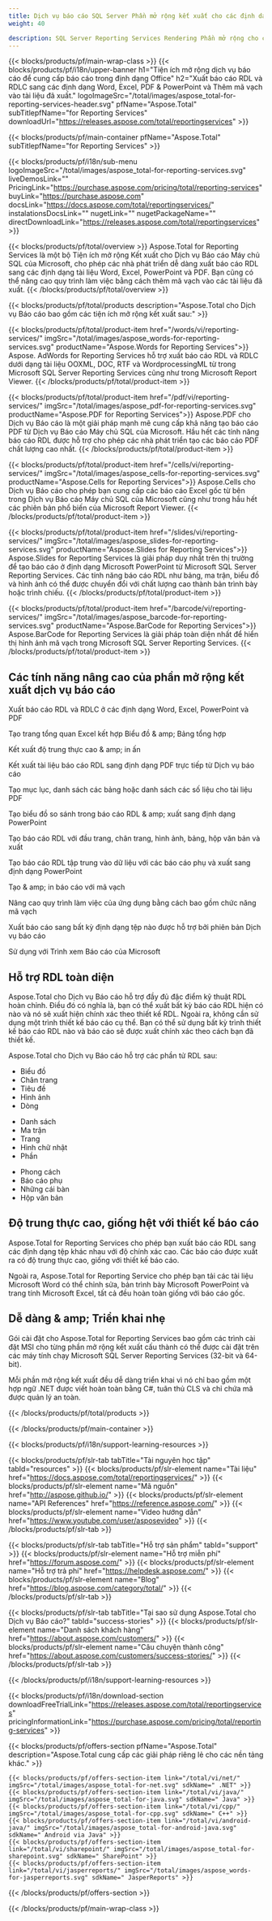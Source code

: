 ```yaml
---
title: Dịch vụ báo cáo SQL Server Phần mở rộng kết xuất cho các định dạng tệp 
weight: 40

description: SQL Server Reporting Services Rendering Phần mở rộng cho các định dạng tệp để xuất báo cáo RDL sang các định dạng Word Excel PDF PowerPoint. Thêm mã vạch vào các báo cáo đã xuất
---
```


{{< blocks/products/pf/main-wrap-class >}}
{{< blocks/products/pf/i18n/upper-banner h1="Tiện ích mở rộng dịch vụ báo cáo để cung cấp báo cáo trong định dạng Office" h2="Xuất báo cáo RDL và RDLC sang các định dạng Word, Excel, PDF & PowerPoint và Thêm mã vạch vào tài liệu đã xuất." logoImageSrc="/total/images/aspose_total-for-reporting-services-header.svg" pfName="Aspose.Total" subTitlepfName="for Reporting Services" downloadUrl="https://releases.aspose.com/total/reportingservices" >}}

{{< blocks/products/pf/main-container pfName="Aspose.Total" subTitlepfName="for Reporting Services" >}}

{{< blocks/products/pf/i18n/sub-menu logoImageSrc="/total/images/aspose_total-for-reporting-services.svg" liveDemosLink="" PricingLink="https://purchase.aspose.com/pricing/total/reporting-services" buyLink="https://purchase.aspose.com" docsLink="https://docs.aspose.com/total/reportingservices/" instalationsDocsLink="" nugetLink="" nugetPackageName="" directDownloadLink="https://releases.aspose.com/total/reportingservices" >}}

{{< blocks/products/pf/total/overview >}}
Aspose.Total for Reporting Services là một bộ Tiện ích mở rộng Kết xuất cho Dịch vụ Báo cáo Máy chủ SQL của Microsoft, cho phép các nhà phát triển dễ dàng xuất báo cáo RDL sang các định dạng tài liệu Word, Excel, PowerPoint và PDF. Bạn cũng có thể nâng cao quy trình làm việc bằng cách thêm mã vạch vào các tài liệu đã xuất.
{{< /blocks/products/pf/total/overview >}}

{{< blocks/products/pf/total/products description="Aspose.Total cho Dịch vụ Báo cáo bao gồm các tiện ích mở rộng kết xuất sau:" >}}

{{< blocks/products/pf/total/product-item href="/words/vi/reporting-services/" imgSrc="/total/images/aspose_words-for-reporting-services.svg" productName="Aspose.Words for Reporting Services">}}
Aspose. AdWords for Reporting Services hỗ trợ xuất báo cáo RDL và RDLC dưới dạng tài liệu OOXML, DOC, RTF và WordprocessingML từ trong Microsoft SQL Server Reporting Services cũng như trong Microsoft Report Viewer.
{{< /blocks/products/pf/total/product-item >}}

{{< blocks/products/pf/total/product-item href="/pdf/vi/reporting-services/" imgSrc="/total/images/aspose_pdf-for-reporting-services.svg" productName="Aspose.PDF for Reporting Services">}}
Aspose.PDF cho Dịch vụ Báo cáo là một giải pháp mạnh mẽ cung cấp khả năng tạo báo cáo PDF từ Dịch vụ Báo cáo Máy chủ SQL của Microsoft. Hầu hết các tính năng báo cáo RDL được hỗ trợ cho phép các nhà phát triển tạo các báo cáo PDF chất lượng cao nhất.
{{< /blocks/products/pf/total/product-item >}}

{{< blocks/products/pf/total/product-item href="/cells/vi/reporting-services/" imgSrc="/total/images/aspose_cells-for-reporting-services.svg" productName="Aspose.Cells for Reporting Services">}}
Aspose.Cells cho Dịch vụ Báo cáo cho phép bạn cung cấp các báo cáo Excel gốc từ bên trong Dịch vụ Báo cáo Máy chủ SQL của Microsoft cũng như trong hầu hết các phiên bản phổ biến của Microsoft Report Viewer.
{{< /blocks/products/pf/total/product-item >}}

{{< blocks/products/pf/total/product-item href="/slides/vi/reporting-services/" imgSrc="/total/images/aspose_slides-for-reporting-services.svg" productName="Aspose.Slides for Reporting Services">}}
Aspose.Slides for Reporting Services là giải pháp duy nhất trên thị trường để tạo báo cáo ở định dạng Microsoft PowerPoint từ Microsoft SQL Server Reporting Services. Các tính năng báo cáo RDL như bảng, ma trận, biểu đồ và hình ảnh có thể được chuyển đổi với chất lượng cao thành bản trình bày hoặc trình chiếu.
{{< /blocks/products/pf/total/product-item >}}

{{< blocks/products/pf/total/product-item href="/barcode/vi/reporting-services/" imgSrc="/total/images/aspose_barcode-for-reporting-services.svg" productName="Aspose.BarCode for Reporting Services">}}
Aspose.BarCode for Reporting Services là giải pháp toàn diện nhất để hiển thị hình ảnh mã vạch trong Microsoft SQL Server Reporting Services.
{{< /blocks/products/pf/total/product-item >}}

<!--<p></p>-->
<h2 class="pr-ft">
 <a class="anchor" id="features" name="features">
 </a>
 Các tính năng nâng cao của phần mở rộng kết xuất dịch vụ báo cáo
</h2>
<div class="col-lg-4">
 <em class="fa fa-share ico-blue fa-2x col-lg-2">
 </em>
 <p class="col-lg-10">
  Xuất báo cáo RDL và RDLC ở các định dạng Word, Excel, PowerPoint và PDF
 </p>
</div>
<div class="col-lg-4">
 <em class="fa fa-table ico-blue fa-2x col-lg-2">
 </em>
 <p class="col-lg-10">
  Tạo trang tổng quan Excel kết hợp Biểu đồ & amp; Bảng tổng hợp
 </p>
</div>
<div class="col-lg-4">
 <em class="fa fa-print ico-blue fa-2x col-lg-2">
 </em>
 <p class="col-lg-10">
  Kết xuất độ trung thực cao & amp; in ấn
 </p>
</div>
<div class="col-lg-4">
 <em class="fa fa-cogs ico-blue fa-2x col-lg-2">
 </em>
 <p class="col-lg-10">
  Kết xuất tài liệu báo cáo RDL sang định dạng PDF trực tiếp từ Dịch vụ báo cáo
 </p>
</div>
<div class="col-lg-4">
 <em class="fa fa-columns ico-blue fa-2x col-lg-2">
 </em>
 <p class="col-lg-10">
  Tạo mục lục, danh sách các bảng hoặc danh sách các số liệu cho tài liệu PDF
 </p>
</div>
<div class="col-lg-4">
 <em class="fa fa-pie-chart ico-blue fa-2x col-lg-2">
 </em>
 <p class="col-lg-10">
  Tạo biểu đồ so sánh trong báo cáo RDL & amp; xuất sang định dạng PowerPoint
 </p>
</div>
<div class="col-lg-4">
 <em class="fa fa-file-powerpoint-o ico-blue fa-2x col-lg-2">
 </em>
 <p class="col-lg-10">
  Tạo báo cáo RDL với đầu trang, chân trang, hình ảnh, bảng, hộp văn bản và xuất
 </p>
</div>
<div class="col-lg-4">
 <em class="fa fa-database ico-blue fa-2x col-lg-2">
 </em>
 <p class="col-lg-10">
  Tạo báo cáo RDL tập trung vào dữ liệu với các báo cáo phụ và xuất sang định dạng PowerPoint
 </p>
</div>
<div class="col-lg-4">
 <em class="fa fa-barcode ico-blue fa-2x col-lg-2">
 </em>
 <p class="col-lg-10">
  Tạo & amp; in báo cáo với mã vạch
 </p>
</div>
<div class="col-lg-4">
 <em class="fa fa-qrcode ico-blue fa-2x col-lg-2">
 </em>
 <p class="col-lg-10">
  Nâng cao quy trình làm việc của ứng dụng bằng cách bao gồm chức năng mã vạch
 </p>
</div>
<div class="col-lg-4">
 <em class="fa fa-file-o ico-blue fa-2x col-lg-2">
 </em>
 <p class="col-lg-10">
  Xuất báo cáo sang bất kỳ định dạng tệp nào được hỗ trợ bởi phiên bản Dịch vụ báo cáo
 </p>
</div>
<div class="col-lg-4">
 <em class="fa fa-eye ico-blue fa-2x col-lg-2">
 </em>
 <p class="col-lg-10">
  Sử dụng với Trình xem Báo cáo của Microsoft
 </p>
</div>
<div class="col-lg-12">
 <h2 class="h2title">
  Hỗ trợ RDL toàn diện
 </h2>
 <p>
  Aspose.Total cho Dịch vụ Báo cáo hỗ trợ đầy đủ đặc điểm kỹ thuật RDL hoàn chỉnh. Điều đó có nghĩa là, bạn có thể xuất bất kỳ báo cáo RDL hiện có nào và nó sẽ xuất hiện chính xác theo thiết kế RDL. Ngoài ra, không cần sử dụng một trình thiết kế báo cáo cụ thể. Bạn có thể sử dụng bất kỳ trình thiết kế báo cáo RDL nào và báo cáo sẽ được xuất chính xác theo cách bạn đã thiết kế.
 </p>
 <p>
  Aspose.Total cho Dịch vụ Báo cáo hỗ trợ các phần tử RDL sau:
 </p>
 <ul class="col-lg-4">
  <li>
   Biểu đồ
  </li>
  <li>
   Chân trang
  </li>
  <li>
   Tiêu đề
  </li>
  <li>
   Hình ảnh
  </li>
  <li>
   Dòng
  </li>
 </ul>
 <ul class="col-lg-4">
  <li>
   Danh sách
  </li>
  <li>
   Ma trận
  </li>
  <li>
   Trang
  </li>
  <li>
   Hình chữ nhật
  </li>
  <li>
   Phần
  </li>
 </ul>
 <ul class="col-lg-4">
  <li>
   Phong cách
  </li>
  <li>
   Báo cáo phụ
  </li>
  <li>
   Những cái bàn
  </li>
  <li>
   Hộp văn bản
  </li>
 </ul>
</div>
<div class="col-lg-12">
 <h2 class="h2title">
  Độ trung thực cao, giống hệt với thiết kế báo cáo
 </h2>
 <p>
  Aspose.Total for Reporting Services cho phép bạn xuất báo cáo RDL sang các định dạng tệp khác nhau với độ chính xác cao. Các báo cáo được xuất ra có độ trung thực cao, giống với thiết kế báo cáo.
 </p>
 <p>
  Ngoài ra, Aspose.Total for Reporting Service cho phép bạn tải các tài liệu Microsoft Word có thể chỉnh sửa, bản trình bày Microsoft PowerPoint và trang tính Microsoft Excel, tất cả đều hoàn toàn giống với báo cáo gốc.
 </p>
</div>
<div class="col-lg-12">
 <h2 class="h2title">
  Dễ dàng & amp; Triển khai nhẹ
 </h2>
 <p>
  Gói cài đặt cho Aspose.Total for Reporting Services bao gồm các trình cài đặt MSI cho từng phần mở rộng kết xuất cấu thành có thể được cài đặt trên các máy tính chạy Microsoft SQL Server Reporting Services (32-bit và 64-bit).
 </p>
 <p>
  Mỗi phần mở rộng kết xuất đều dễ dàng triển khai vì nó chỉ bao gồm một hợp ngữ .NET được viết hoàn toàn bằng C#, tuân thủ CLS và chỉ chứa mã được quản lý an toàn.
 </p>
</div>
<!--Feature-section Start-->
<!--Feature-section End-->

{{< /blocks/products/pf/total/products >}}

{{< /blocks/products/pf/main-container >}}


{{< blocks/products/pf/i18n/support-learning-resources >}}

{{< blocks/products/pf/slr-tab tabTitle="Tài nguyên học tập" tabId="resources" >}}
{{< blocks/products/pf/slr-element name="Tài liệu" href="https://docs.aspose.com/total/reportingservices/" >}} 
{{< blocks/products/pf/slr-element name="Mã nguồn" href="http://aspose.github.io/" >}} 
{{< blocks/products/pf/slr-element name="API References" href="https://reference.aspose.com/" >}} 
{{< blocks/products/pf/slr-element name="Video hướng dẫn" href="https://www.youtube.com/user/asposevideo" >}} 
{{< /blocks/products/pf/slr-tab >}}

{{< blocks/products/pf/slr-tab tabTitle="Hỗ trợ sản phẩm" tabId="support" >}}
{{< blocks/products/pf/slr-element name="Hỗ trợ miễn phí" href="https://forum.aspose.com/" >}} 
{{< blocks/products/pf/slr-element name="Hỗ trợ trả phí" href="https://helpdesk.aspose.com/" >}} 
{{< blocks/products/pf/slr-element name="Blog" href="https://blog.aspose.com/category/total/" >}} 
{{< /blocks/products/pf/slr-tab >}}

{{< blocks/products/pf/slr-tab tabTitle="Tại sao sử dụng Aspose.Total cho Dịch vụ Báo cáo?" tabId="success-stories" >}}
{{< blocks/products/pf/slr-element name="Danh sách khách hàng" href="https://about.aspose.com/customers/" >}} 
{{< blocks/products/pf/slr-element name="Câu chuyện thành công" href="https://about.aspose.com/customers/success-stories/" >}} 
{{< /blocks/products/pf/slr-tab >}}

{{< /blocks/products/pf/i18n/support-learning-resources >}}

{{< blocks/products/pf/i18n/download-section downloadFreeTrialLink="https://releases.aspose.com/total/reportingservices" pricingInformationLink="https://purchase.aspose.com/pricing/total/reporting-services" >}}

{{< blocks/products/pf/offers-section pfName="Aspose.Total" description="Aspose.Total cung cấp các giải pháp riêng lẻ cho các nền tảng khác." >}}

    {{< blocks/products/pf/offers-section-item link="/total/vi/net/" imgSrc="/total/images/aspose_total-for-net.svg" sdkName=" .NET" >}}
    {{< blocks/products/pf/offers-section-item link="/total/vi/java/" imgSrc="/total/images/aspose_total-for-java.svg" sdkName=" Java" >}}
    {{< blocks/products/pf/offers-section-item link="/total/vi/cpp/" imgSrc="/total/images/aspose_total-for-cpp.svg" sdkName=" C++" >}}
    {{< blocks/products/pf/offers-section-item link="/total/vi/android-java/" imgSrc="/total/images/aspose_total-for-android-java.svg" sdkName=" Android via Java" >}}
    {{< blocks/products/pf/offers-section-item link="/total/vi/sharepoint/" imgSrc="/total/images/aspose_total-for-sharepoint.svg" sdkName=" SharePoint" >}}
    {{< blocks/products/pf/offers-section-item link="/total/vi/jasperreports/" imgSrc="/total/images/aspose_words-for-jasperreports.svg" sdkName=" JasperReports" >}}
{{< /blocks/products/pf/offers-section >}}

{{< /blocks/products/pf/main-wrap-class >}}